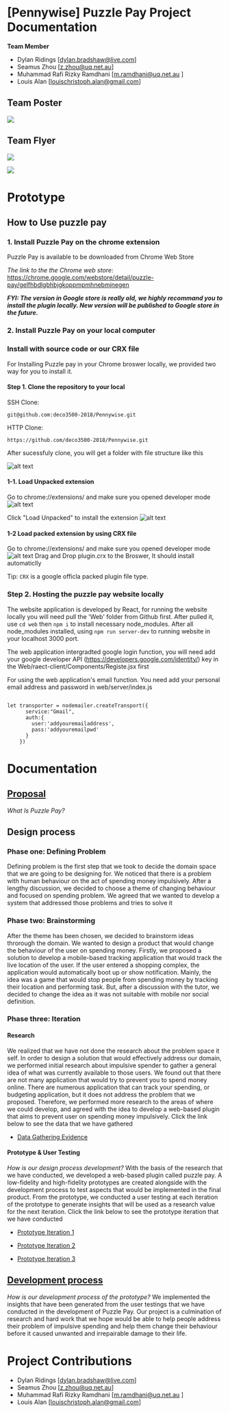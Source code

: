 # [Pennywise] Puzzle Pay Project Documentation

**Team Member**

* Dylan Ridings [dylan.bradshaw@live.com]
* Seamus Zhou [z.zhou@uq.net.au]
* Muhammad Rafi Rizky Ramdhani [m.ramdhani@uq.net.au ]
* Louis Alan [louischristoph.alan@gmail.com]

## Team Poster
![](https://i.imgur.com/1T44UB3.jpg)

## Team Flyer
![](https://i.imgur.com/F294IBd.jpg)

![](https://i.imgur.com/QGrUQm4.jpg)


# Prototype

## How to Use puzzle pay
### 1. Install Puzzle Pay on the chrome extension
Puzzle Pay is available to be downloaded from Chrome Web Store

 _The link to the the Chrome web store_: https://chrome.google.com/webstore/detail/puzzle-pay/gelfhbdlgbhbjgkoppmpmhnebmjnegen

_**FYI: The version in Google store is really old, we highly recommand you to install the plugin locally. New version will be published to Google store in the future.**_

### 2. Install Puzzle Pay on your local computer
### Install with source code or our CRX file
For Installing Puzzle pay in your Chrome broswer locally, we provided two way for you to install it.

#### Step 1. Clone the repository to your local
SSH Clone:
~~~~
git@github.com:deco3500-2018/Pennywise.git
~~~~

HTTP Clone:
~~~~
https://github.com/deco3500-2018/Pennywise.git
~~~~

After sucessfuly clone, you will get a folder with file structure like this

![alt text](https://github.com/deco3500-2018/Pennywise/blob/master/Plugin/assets/Images/Screen%20Shot%202018-09-16%20at%2010.36.43%20am.png)

#### 1-1. Load Unpacked extension
Go to chrome://extensions/ and make sure you opened developer mode
![alt text](https://github.com/deco3500-2018/Pennywise/blob/master/Plugin/assets/Images/Screen%20Shot%202018-09-16%20at%2010.57.18%20am.png)


Click "Load Unpacked" to install the extension
![alt text](https://github.com/deco3500-2018/Pennywise/blob/master/Plugin/assets/Images/Screen%20Shot%202018-09-16%20at%2010.57.35%20am.png)

#### 1-2 Load packed extension by using CRX file
Go to chrome://extensions/ and make sure you opened developer mode
![alt text](https://github.com/deco3500-2018/Pennywise/blob/master/Plugin/assets/Images/Screen%20Shot%202018-09-16%20at%2010.57.18%20am.png)
Drag and Drop plugin.crx to the Broswer, It should install automaticlly

Tip: `CRX` is a google officla packed plugin file type.

### Step 2. Hosting the puzzle pay website locally
The website application is developed by React, for running the website locally you will need pull the 'Web' folder from Github first.
After pulled it, use `cd web` then `npm i` to install necessary node_modules.
After all node_modules installed, using `npm run server-dev` to running website in your localhost 3000 port.

The web application intergradted google login function, you will need add your google developer API (https://developers.google.com/identity/) key in the Web/raect-client/Components/Registe.jsx first

For using the web application's email function. You need add your personal email address and password in web/server/index.js
~~~~

let transporter = nodemailer.createTransport({
      service:"Gmail",
      auth:{
        user:'addyouremailaddress',
        pass:'addyouremailpwd'
      }
    })

~~~~



# Documentation

##  [Proposal](https://github.com/deco3500-2018/Pennywise/wiki/Proposal)

_What Is Puzzle Pay?_

##  Design process
### Phase one: Defining Problem
Defining problem is the first step that we took to decide the domain space that we are going to be designing for. We noticed that there is a problem with human behaviour on the act of spending money impulsively. After a lengthy discussion, we decided to choose a theme of changing behaviour and focused on spending problem. We agreed that we wanted to develop a system that addressed those problems and tries to solve it
### Phase two: Brainstorming
After the theme has been chosen, we decided to brainstorm ideas throrough the domain. We wanted to design a product that would change the behaviour of the user on spending money. Firstly, we proposed a solution to develop a mobile-based tracking application that would track the live location of the user. If the user entered a shopping complex, the application would automatically boot up or show notification. Mainly, the idea was a game that would stop people from spending money by tracking their location and performing task. But, after a discussion with the tutor, we decided to change the idea as it was not suitable with mobile nor social definition.
### Phase three: Iteration
#### Research
We realized that we have not done the research about the problem space it self. In order to design a solution that would effectively address our domain, we performed initial research about impulsive spender to gather a general idea of what was currently available to those users. We found out that there are not many application that would try to prevent you to spend money online. There are numerous application that can track your spending, or budgeting application, but it does not address the problem that we proposed. Therefore, we performed more research to the areas of where we could develop, and agreed with the idea to develop a web-based plugin that aims to prevent user on spending money impulsively. Click the link below to see the data that we have gathered
* [Data Gathering Evidence](https://github.com/deco3500-2018/Pennywise/wiki/Survey-,Interview-and-Research)

#### Prototype & User Testing
_How is our design process development?_
With the basis of the research that we have conducted, we developed a web-based plugin called puzzle pay. A low-fidelity and high-fidelity prototypes are created alongside with the development process to test aspects that would be implemented in the final product. From the prototype, we conducted a user testing at each iteration of the prototype to generate insights that will be used as a research value for the next iteration. Click the link below to see the prototype iteration that we have conducted
* [Prototype Iteration 1](https://github.com/deco3500-2018/Pennywise/wiki/Prototype-Iteration-1)

* [Prototype Iteration 2](https://github.com/deco3500-2018/Pennywise/wiki/Prototype-Iteration-2)

* [Prototype Iteration 3](https://github.com/deco3500-2018/Pennywise/wiki/Prototype-Iteration-3)

##  [Development process](https://github.com/deco3500-2018/Pennywise/wiki/Develop-Progress-&-Code-Go-Through)

_How is our development process of the prototype?_
We implemented the insights that have been generated from the user testings that we have conducted in the development of Puzzle Pay. Our project is a culmination of research and hard work that we hope would be able to help people address their problem of impulsive spending and help them change their behaviour before it caused unwanted and irrepairable damage to their life.

# Project Contributions
* Dylan Ridings [dylan.bradshaw@live.com]
* Seamus Zhou [z.zhou@uq.net.au]
* Muhammad Rafi Rizky Ramdhani [m.ramdhani@uq.net.au ]
* Louis Alan [louischristoph.alan@gmail.com]

